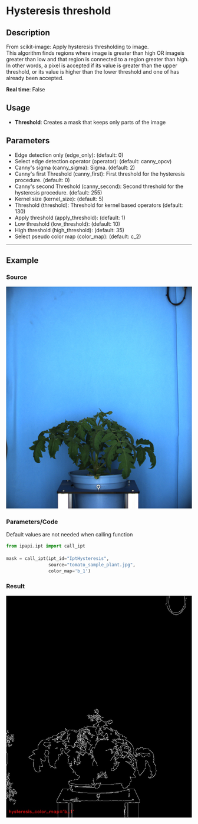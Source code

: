 # Hysteresis threshold

## Description

From scikit-image: Apply hysteresis thresholding to image.<br>This algorithm finds regions where image is greater than high OR imageis greater than low and that region is connected to a region greater than high.  
In other words, a pixel is accepted if its value is greater than the upper threshold, or its value is higher than the lower threshold and one of has already been accepted.

**Real time**: False

## Usage

- **Threshold**: Creates a mask that keeps only parts of the image

## Parameters

- Edge detection only (edge_only): (default: 0)
- Select edge detection operator (operator): (default: canny_opcv)
- Canny's sigma (canny_sigma): Sigma. (default: 2)
- Canny's first Threshold (canny_first): First threshold for the hysteresis procedure. (default: 0)
- Canny's second Threshold (canny_second): Second threshold for the hysteresis procedure. (default: 255)
- Kernel size (kernel_size): (default: 5)
- Threshold (threshold): Threshold for kernel based operators (default: 130)
- Apply threshold (apply_threshold): (default: 1)
- Low threshold (low_threshold): (default: 10)
- High threshold (high_threshold): (default: 35)
- Select pseudo color map (color_map): (default: c_2)

---

## Example

### Source

![Source image](images/tomato_sample_plant.jpg)

### Parameters/Code

Default values are not needed when calling function

```python
from ipapi.ipt import call_ipt

mask = call_ipt(ipt_id="IptHysteresis",
                source="tomato_sample_plant.jpg",
                color_map='b_1')
```

### Result

![Result image](images/ipt_Hysteresis_threshold.jpg)
